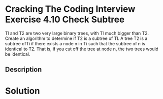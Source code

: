 # Cracking The Coding Interview Exercise 4.10 Check Subtree

Tl and T2 are two very large binary trees, with Tl much bigger than T2. Create an
algorithm to determine if T2 is a subtree of Tl.
A tree T2 is a subtree ofTi if there exists a node n in Ti such that the subtree of n is identical to T2.
That is, if you cut off the tree at node n, the two trees would be identical.

## Description


# Solution
